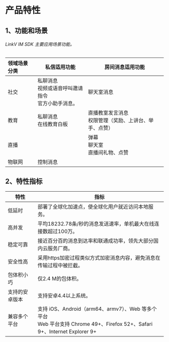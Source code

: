 # 产品特性

## <a name='1'></a>1、功能和场景

###### LinkV IM SDK 主要应用场景功能。

| 领域场景分类 | 私信适用功能                                              | 房间消息适用功能                                          |
| :----------- | --------------------------------------------------------- | --------------------------------------------------------- |
| 社交         | 私聊消息<br/>视频或语音呼叫邀请指令 <br/>官方小助手消息。 | 聊天室消息                                                |
| 教育         | 私聊消息<br/> 在线教育白板                                | 直播教室发言消息<br/>权限管理（奖励、上讲台、举手、点赞） |
| 直播         |                                                           | 弹幕<br/>聊天室 <br/>直播间礼物、点赞                     |
| 物联网       | 控制消息                                                  |                                                           |



## <a name='2'></a>2、特性指标



| 特性           | 指标                                                         |
| -------------- | ------------------------------------------------------------ |
| 低延时         | 部署了全球化加速点，使全球化用户就近访问本地服务。           |
| 高并发         | 平均18232.78条/秒的消息发送速率，单机最大在线连接数超过100万。 |
| 稳定可靠       | 接近百分百的消息到达率和联通成功率，领先大部分国内云服务厂商。 |
| 安全性高       | 采用https加密过程类似方式加密消息内容，避免消息在传输过程中被拦截。 |
| 包体积小巧     | 仅2.4 M的包体积。                                            |
| 支持的安卓版本 | 支持安卓4.4以上系统。                                        |
| 兼容多个平台   | 支持 iOS、Android（arm64、armv7）、Web 等多个平台<br>Web 平台支持 Chrome 49+、Firefox 52+、Safari 9+、Internet Explorer 9+ |

